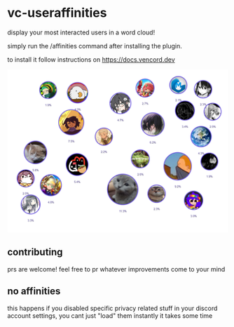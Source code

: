 # vc-useraffinities

display your most interacted users in a word cloud!

simply run the /affinities command after installing the plugin.

to install it follow instructions on <https://docs.vencord.dev>

![preview](Tj7XzDH.png)

## contributing

prs are welcome! feel free to pr whatever improvements come to your mind

## no affinities

this happens if you disabled specific privacy related stuff in your discord account settings, you cant just "load" them instantly it takes some time
